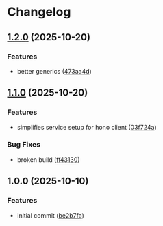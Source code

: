 # Changelog

## [1.2.0](https://github.com/gcp-tools/hono/compare/v1.1.0...v1.2.0) (2025-10-20)

### Features

* better generics ([473aa4d](https://github.com/gcp-tools/hono/commit/473aa4db74a76570f6c5163697d5ec6b6ad97ac0))

## [1.1.0](https://github.com/gcp-tools/hono/compare/v1.0.0...v1.1.0) (2025-10-20)

### Features

* simplifies service setup for hono client ([03f724a](https://github.com/gcp-tools/hono/commit/03f724a450653ab351525f9d2a440eddd1a1b184))

### Bug Fixes

* broken build ([ff43130](https://github.com/gcp-tools/hono/commit/ff431304b3ee4112b85eb8cc7bd0e0e77cbafaa2))

## 1.0.0 (2025-10-10)

### Features

* initial commit ([be2b7fa](https://github.com/gcp-tools/hono/commit/be2b7faab77e83dcd79df9cd8b80a33889995667))

